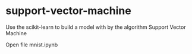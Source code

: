 # support-vector-machine
Use the scikit-learn to build a model with by the algorithm Support Vector Machine

Open file mnist.ipynb
